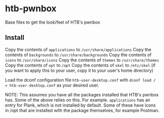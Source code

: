 # htb-pwnbox

Base files to get the look/feel of HTB's pwnbox

## Install
Copy the contents of `applications` to `/usr/share/applications`
Copy the contents of `backgrounds` to `/usr/share/backgrounds`
Copy the contents of `icons` to `/usr/share/icons`
Copy the contents of `themes` to `/usr/share/themes`
Copy the contents of `opt` to `/opt`
Copy the contents of `skel` to `/etc/skel` (if you want to apply this to your user, copy it to your user's home directory)

Load the dconf configuration file `htb-user-desktop.conf` with `dconf load / < htb-user-desktop.conf` as your desired user.

NOTE: This assumes you have all the packages installed that HTB's pwnbox has. Some of the above relies on this. For example. `applications` has an entry for Plank, which is not installed by default. Some of these have icons in /opt that are installed with the package themselves, for example Postman.
